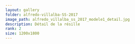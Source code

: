 ```yaml
---
layout: gallery
folder: alfredo-villalba-SS-2017
image_path: alfredo_villalba_ss_2017_modele1_detail.jpg
description: Détail de la résille 
rank: 2
size: 1200x1800
---
```


